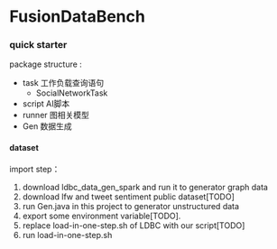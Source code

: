 # FusionDataBench

### quick starter

package structure : 
- task 工作负载查询语句
  - SocialNetworkTask
- script AI脚本
- runner 图相关模型
- Gen 数据生成


#### dataset
import step：
1. download ldbc_data_gen_spark and run it to generator graph data
2. download lfw and tweet sentiment public dataset[TODO]
3. run Gen.java in this project to generator unstructured data
4. export some environment variable[TODO].
5. replace load-in-one-step.sh of LDBC with our script[TODO]
6. run load-in-one-step.sh
